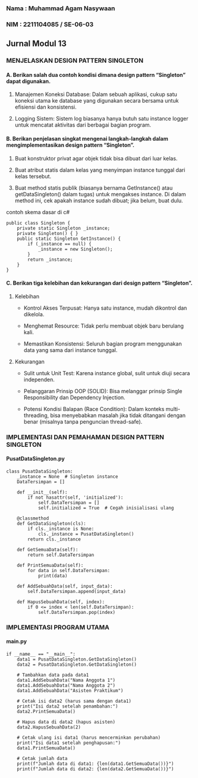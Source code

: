 ### Nama : Muhammad Agam Nasywaan

### NIM : 2211104085 / SE-06-03

## Jurnal Modul 13

### MENJELASKAN DESIGN PATTERN SINGLETON

#### A. Berikan salah dua contoh kondisi dimana design pattern “Singleton” dapat digunakan.

1. Manajemen Koneksi Database: Dalam sebuah aplikasi, cukup satu koneksi utama ke database yang digunakan secara bersama untuk efisiensi dan konsistensi.

2. Logging Sistem: Sistem log biasanya hanya butuh satu instance logger untuk mencatat aktivitas dari berbagai bagian program.

#### B. Berikan penjelasan singkat mengenai langkah-langkah dalam mengimplementasikan design pattern “Singleton”.

1. Buat konstruktor privat agar objek tidak bisa dibuat dari luar kelas.

2. Buat atribut statis dalam kelas yang menyimpan instance tunggal dari kelas tersebut.

3. Buat method statis publik (biasanya bernama GetInstance() atau getDataSingleton() dalam tugas) untuk mengakses instance. Di dalam method ini, cek apakah instance sudah dibuat; jika belum, buat dulu.

contoh skema dasar di c#

```
public class Singleton {
    private static Singleton _instance;
    private Singleton() { }
    public static Singleton GetInstance() {
        if (_instance == null) {
            _instance = new Singleton();
        }
        return _instance;
    }
}
```

#### C. Berikan tiga kelebihan dan kekurangan dari design pattern “Singleton”.

1. Kelebihan

   - Kontrol Akses Terpusat: Hanya satu instance, mudah dikontrol dan dikelola.

   - Menghemat Resource: Tidak perlu membuat objek baru berulang kali.

   - Memastikan Konsistensi: Seluruh bagian program menggunakan data yang sama dari instance tunggal.

2. Kekurangan

   - Sulit untuk Unit Test: Karena instance global, sulit untuk diuji secara independen.

   - Pelanggaran Prinsip OOP (SOLID): Bisa melanggar prinsip Single Responsibility dan Dependency Injection.

   - Potensi Kondisi Balapan (Race Condition): Dalam konteks multi-threading, bisa menyebabkan masalah jika tidak ditangani dengan benar (misalnya tanpa penguncian thread-safe).

### IMPLEMENTASI DAN PEMAHAMAN DESIGN PATTERN SINGLETON

#### PusatDataSingleton.py

```
class PusatDataSingleton:
    _instance = None  # Singleton instance
    DataTersimpan = []

    def __init__(self):
        if not hasattr(self, 'initialized'):
            self.DataTersimpan = []
            self.initialized = True  # Cegah inisialisasi ulang

    @classmethod
    def GetDataSingleton(cls):
        if cls._instance is None:
            cls._instance = PusatDataSingleton()
        return cls._instance

    def GetSemuaData(self):
        return self.DataTersimpan

    def PrintSemuaData(self):
        for data in self.DataTersimpan:
            print(data)

    def AddSebuahData(self, input_data):
        self.DataTersimpan.append(input_data)

    def HapusSebuahData(self, index):
        if 0 <= index < len(self.DataTersimpan):
            self.DataTersimpan.pop(index)
```

### IMPLEMENTASI PROGRAM UTAMA

#### main.py

```
if __name__ == "__main__":
    data1 = PusatDataSingleton.GetDataSingleton()
    data2 = PusatDataSingleton.GetDataSingleton()

    # Tambahkan data pada data1
    data1.AddSebuahData("Nama Anggota 1")
    data1.AddSebuahData("Nama Anggota 2")
    data1.AddSebuahData("Asisten Praktikum")

    # Cetak isi data2 (harus sama dengan data1)
    print("Isi data2 setelah penambahan:")
    data2.PrintSemuaData()

    # Hapus data di data2 (hapus asisten)
    data2.HapusSebuahData(2)

    # Cetak ulang isi data1 (harus mencerminkan perubahan)
    print("Isi data1 setelah penghapusan:")
    data1.PrintSemuaData()

    # Cetak jumlah data
    print(f"Jumlah data di data1: {len(data1.GetSemuaData())}")
    print(f"Jumlah data di data2: {len(data2.GetSemuaData())}")
```
